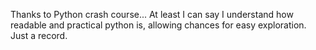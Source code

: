Thanks to Python crash course... At least I can say I understand how readable and practical python is, allowing chances for easy exploration. 
Just a record.
